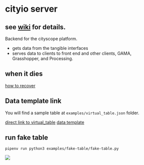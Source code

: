 # cityio server

## see [wiki](https://github.com/CityScope/CS_CityIO_backend/wiki) for details.

Backend for the cityscope platform.

- gets data from the tangible interfaces
- serves data to clients to front end and other clients, GAMA, Grasshopper, and Processing. 

## when it dies
[how to recover](https://github.com/CityScope/CS_CityIO_Backend/wiki/how-to-reboot-the-server)

## Data template link

You will find a sample table at ```examples/virtual_table.json``` folder.

[direct link to virtual_table](https://cityio.media.mit.edu/api/table/virtual_table)
[data template](https://github.com/CityScope/CS_CityIO_Backend/wiki/Data-Format)

## run fake table

``` pipenv run python3 examples/fake-table/fake-table.py ```



![](https://user-images.githubusercontent.com/1502180/44735876-a514a500-aabb-11e8-8f36-f22e5e653ec0.jpeg)
